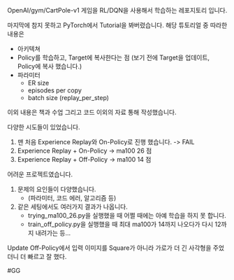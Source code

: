 OpenAI/gym/CartPole-v1 게임을 RL/DQN을 사용해서 학습하는 레포지토리 입니다.

마지막에 참지 못하고 PyTorch에서 Tutorial을 봐버렸습니다.
해당 튜토리얼 중 따라한 내용은 
  - 아키텍쳐
  - Policy를 학습하고, Target에 복사한다는 점 (보기 전에 Target을 업데이트, Policy에 복사 했습니다.)
  - 파라미터
    - ER size
    - episodes per copy
    - batch size (replay_per_step)

이외 내용은 책과 수업 그리고 코드 이외의 자료 통해 작성했습니다.

다양한 시도들이 있었습니다.
 1. 맨 처음 Experience Replay와 On-Policy로 진행 했습니다. -> FAIL
 2. Experience Replay + On-Policy -> ma100 26 점
 3. Experience Replay + Off-Policy -> ma100 14 점

어려운 프로젝트였습니다.
 1. 문제의 요인들이 다양했습니다.
    - (파라미터, 코드 에러, 알고리즘 등)
 2. 같은 세팅에서도 여러가지 결과가 나옵니다.
    - trying_ma100_26.py을 실행했을 때 어쩔 때에는 아예 학습을 하지 못 합니다.
    - train_off_policy.py을 실행했을 때 최대 ma100가 14까지 나오다가 다시 12까지 내려가는 등...

Update
Off-Policy에서 입력 이미지를 Square가 아니라 가로가 더 긴 사각형을 주었더니 더 빠르고 잘 했다.

#GG
    
